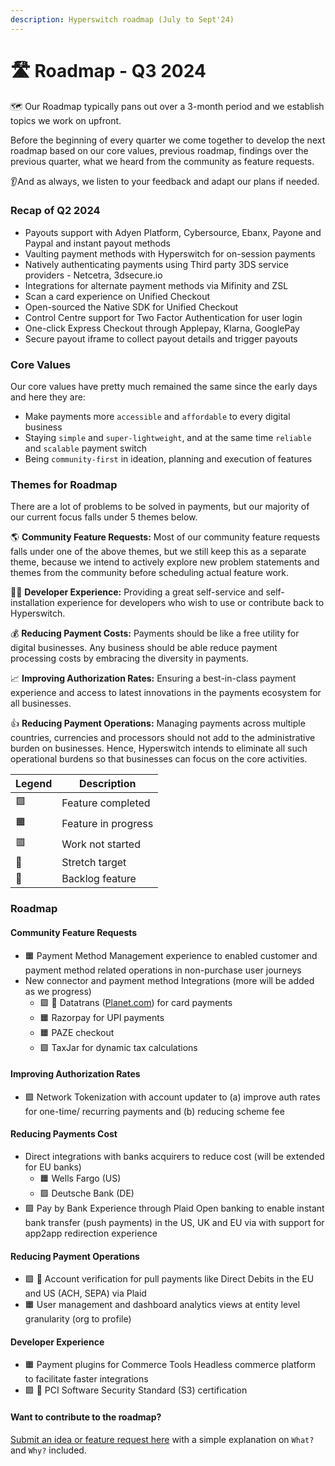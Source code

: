 ```yaml
---
description: Hyperswitch roadmap (July to Sept'24)
---
```


# 🛣️ Roadmap - Q3 2024

🗺️ Our Roadmap typically pans out over a 3-month period and we establish topics we work on upfront.

Before the beginning of every quarter we come together to develop the next roadmap based on our core values, previous roadmap, findings over the previous quarter, what we heard from the community as feature requests.

👂And as always, we listen to your feedback and adapt our plans if needed.

### Recap of Q2 2024 <a href="#recap-of-q2-2024" id="recap-of-q2-2024"></a>

* Payouts support with Adyen Platform, Cybersource, Ebanx, Payone and Paypal and instant payout methods&#x20;
* Vaulting payment methods with Hyperswitch for on-session payments
* Natively authenticating payments using Third party 3DS service providers - Netcetra, 3dsecure.io
* Integrations for alternate payment methods via Mifinity and ZSL
* Scan a card experience on Unified Checkout
* Open-sourced the Native SDK for Unified Checkout
* Control Centre support for Two Factor Authentication for user login
* One-click Express Checkout through Applepay, Klarna, GooglePay
* Secure payout iframe to collect payout details and trigger payouts

### Core Values <a href="#core-values" id="core-values"></a>

Our core values have pretty much remained the same since the early days and here they are:

* Make payments more `accessible` and `affordable` to every digital business
* Staying `simple` and `super-lightweight`, and at the same time `reliable` and `scalable` payment switch
* Being `community-first` in ideation, planning and execution of features

### Themes for Roadmap <a href="#themes-for-roadmap" id="themes-for-roadmap"></a>

There are a lot of problems to be solved in payments, but our majority of our current focus falls under 5 themes below.

🌎 **Community Feature Requests:** Most of our community feature requests falls under one of the above themes, but we still keep this as a separate theme, because we intend to actively explore new problem statements and themes from the community before scheduling actual feature work.

👨‍💻 **Developer Experience:** Providing a great self-service and self-installation experience for developers who wish to use or contribute back to Hyperswitch.

💰 **Reducing Payment Costs:** Payments should be like a free utility for digital businesses. Any business should be able reduce payment processing costs by embracing the diversity in payments.

📈 **Improving Authorization Rates:** Ensuring a best-in-class payment experience and access to latest innovations in the payments ecosystem for all businesses.

👍 **Reducing Payment Operations:** Managing payments across multiple countries, currencies and processors should not add to the administrative burden on businesses. Hence, Hyperswitch intends to eliminate all such operational burdens so that businesses can focus on the core activities.

| **Legend** | **Description**     |
| ---------- | ------------------- |
| 🟩         | Feature completed   |
| 🟧         | Feature in progress |
| 🟥         | Work not started    |
| 💪         | Stretch target      |
| 🚛         | Backlog feature     |

### Roadmap <a href="#roadmap" id="roadmap"></a>

#### Community Feature Requests <a href="#community-feature-requests" id="community-feature-requests"></a>

* 🟧 Payment Method Management experience to enabled customer and payment method related operations in non-purchase user journeys&#x20;
* New connector and payment method Integrations (more will be added as we progress)
  * 🟩 🚛 Datatrans ([Planet.com](http://planet.com/)) for card payments&#x20;
  * 🟧 Razorpay for UPI payments&#x20;
  * 🟧 PAZE checkout
  * 🟩 TaxJar for dynamic tax calculations



#### Improving Authorization Rates <a href="#improving-authorization-rates" id="improving-authorization-rates"></a>

* 🟩 Network Tokenization with account updater to (a) improve auth rates for one-time/ recurring payments and (b) reducing scheme fee&#x20;

#### Reducing Payments Cost <a href="#reducing-payments-cost" id="reducing-payments-cost"></a>

* Direct integrations with banks acquirers to reduce cost (will be extended for EU banks)
  * 🟧 Wells Fargo (US)
  * 🟩 Deutsche Bank (DE)
* 🟩 Pay by Bank Experience through Plaid Open banking to enable instant bank transfer (push payments) in the US, UK and EU via with support for app2app redirection experience&#x20;

#### Reducing Payment Operations <a href="#reducing-payment-operations" id="reducing-payment-operations"></a>

* 🟩 🚛 Account verification for pull payments like Direct Debits in the EU and US (ACH, SEPA) via Plaid&#x20;
* 🟧  User management and dashboard analytics views at entity level granularity (org to profile)

#### Developer Experience <a href="#developer-experience" id="developer-experience"></a>

* 🟧 Payment plugins for Commerce Tools Headless commerce platform to facilitate faster integrations&#x20;
* 🟩 🚛 PCI Software Security Standard (S3) certification&#x20;

#### **Want to contribute to the roadmap?** <a href="#want-to-contribute-to-the-roadmap" id="want-to-contribute-to-the-roadmap"></a>

[Submit an idea or feature request here](https://github.com/juspay/hyperswitch/discussions/categories/ideas-feature-requests) with a simple explanation on `What?` and `Why?` included.
